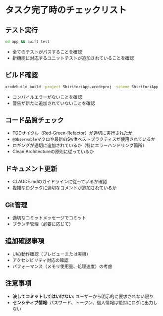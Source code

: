 # タスク完了時のチェックリスト

## テスト実行
```bash
cd app && swift test
```
- 全てのテストがパスすることを確認
- 新機能に対応するユニットテストが追加されていることを確認

## ビルド確認
```bash
xcodebuild build -project ShiritoriApp.xcodeproj -scheme ShiritoriApp
```
- コンパイルエラーがないことを確認
- 警告が新たに追加されていないことを確認

## コード品質チェック
- TDDサイクル（Red-Green-Refactor）が適切に実行されたか
- `@Observable`マクロや最新のSwiftベストプラクティスが使用されているか
- ロギングが適切に追加されているか（特にエラーハンドリング箇所）
- Clean Architectureの原則に従っているか

## ドキュメント更新
- CLAUDE.mdのガイドラインに従っているか確認
- 複雑なロジックに適切なコメントが追加されているか

## Git管理
- 適切なコミットメッセージでコミット
- ブランチ管理（必要に応じて）

## 追加確認事項
- UIの動作確認（プレビューまたは実機）
- アクセシビリティ対応の確認
- パフォーマンス（メモリ使用量、処理速度）の考慮

## 注意事項
- **決してコミットしてはいけない**: ユーザーから明示的に要求されない限り
- **センシティブ情報**: パスワード、トークン、個人情報は絶対にログに出力しない